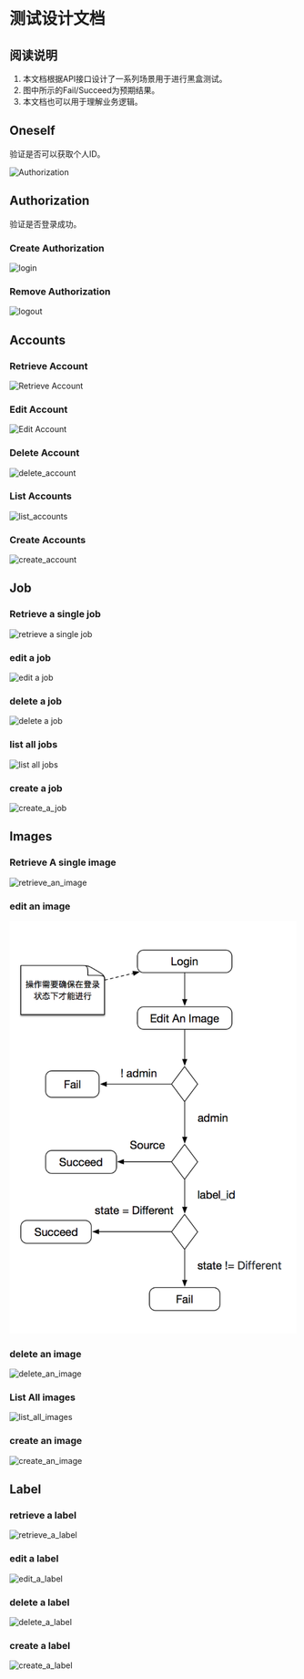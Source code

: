 # 测试设计文档

## 阅读说明

1. 本文档根据API接口设计了一系列场景用于进行黑盒测试。
2. 图中所示的Fail/Succeed为预期结果。
3. 本文档也可以用于理解业务逻辑。

## Oneself
验证是否可以获取个人ID。

![Authorization](./images/authorization.png)


## Authorization
验证是否登录成功。

### Create Authorization

![login](./images/login.png)

### Remove Authorization

![logout](./images/logout.png)

## Accounts

### Retrieve Account

![Retrieve Account](./images/retrieve_account.png)

### Edit Account

![Edit Account](./images/edit_account.png)

### Delete Account
![delete_account](./images/delete_account.png)

### List Accounts

![list_accounts](./images/list_accounts.png)

### Create Accounts
![create_account](./images/create_account.png)

## Job
### Retrieve a single job
![retrieve a single job](./images/retrieve_a_single_job.png)

### edit a job
![edit a job](./images/edit_a_job.png)

### delete a job
![delete a job](./images/delete_a_job.png)

### list all jobs
![list all jobs](./images/list_all_jobs.png)


### create a job
![create_a_job](./images/create_a_job.png)

## Images
### Retrieve A single image
![retrieve_an_image](./images/retrieve_an_image.png)


### edit an image
![edit_image](./images/edit_image1.png)

### delete an image

![delete_an_image](./images/delete_an_image.png)

### List All images
![list_all_images](./images/list_all_images.png)

### create an image

![create_an_image](./images/create_an_image.png)

## Label

### retrieve a label

![retrieve_a_label](./images/retrieve_a_label.png)

### edit a label

![edit_a_label](./images/edit_a_label.png)

### delete a label

![delete_a_label](./images/delete_a_label.png)

### create a label

![create_a_label](./images/create_a_label.png)


